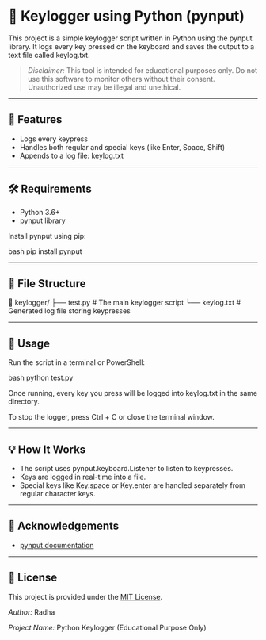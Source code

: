 # 🔐 Keylogger using Python (pynput)

This project is a simple keylogger script written in Python using the pynput library. It logs every key pressed on the keyboard and saves the output to a text file called keylog.txt.

> *Disclaimer:* This tool is intended for educational purposes only. Do not use this software to monitor others without their consent. Unauthorized use may be illegal and unethical.

---

## 🚀 Features

* Logs every keypress
* Handles both regular and special keys (like Enter, Space, Shift)
* Appends to a log file: keylog.txt

---

## 🛠 Requirements

* Python 3.6+
* pynput library

Install pynput using pip:

bash
pip install pynput


---

## 📁 File Structure


📁 keylogger/
├── test.py           # The main keylogger script
└── keylog.txt        # Generated log file storing keypresses


---

## 📘 Usage

Run the script in a terminal or PowerShell:

bash
python test.py


Once running, every key you press will be logged into keylog.txt in the same directory.

To stop the logger, press Ctrl + C or close the terminal window.

---

## 💡 How It Works

* The script uses pynput.keyboard.Listener to listen to keypresses.
* Keys are logged in real-time into a file.
* Special keys like Key.space or Key.enter are handled separately from regular character keys.

---

## 🤝 Acknowledgements

* [pynput documentation](https://pynput.readthedocs.io/)

---

## 📜 License

This project is provided under the [MIT License](LICENSE).

*Author:* Radha

*Project Name:* Python Keylogger (Educational Purpose Only)
